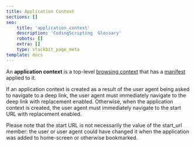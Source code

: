 ```yaml
---
title: Application Context
sections: []
seo:
    title: 'application_context'
    description: 'CodingScripting  Glossary'
    robots: []
    extra: []
    type: stackbit_page_meta
template: docs
---
```


An **application context** is a top-level [browsing context](/en-US/docs/Glossary/Browsing_context) that has a [manifest](/en-US/docs/Web/Manifest) applied to it.

If an application context is created as a result of the user agent being asked to navigate to a deep link, the user agent must immediately navigate to the deep link with replacement enabled. Otherwise, when the application context is created, the user agent must immediately navigate to the start URL with replacement enabled.

Please note that the start URL is not necessarily the value of the start_url member: the user or user agent could have changed it when the application was added to home-screen or otherwise bookmarked.
